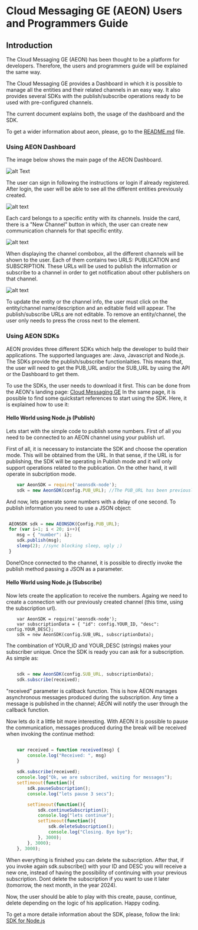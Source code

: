 # Cloud Messaging GE (AEON) Users and Programmers Guide

## Introduction


The Cloud Messaging GE (AEON) has been thought to be a platform for developers. Therefore, the users and programmers guide will be explained the same way. 

The Cloud Messaging GE provides a Dashboard in which it is possible to manage all the entities and their related channels in an easy way. It also provides several SDKs with the publish/subscribe operations ready to be used with pre-configured channels.

The current document explains both, the usage of the dashboard and the SDK. 

To get a wider information about aeon, please, go to the [README.md](index.md) file.

### Using AEON Dashboard

The image below shows the main page of the AEON Dashboard.

![alt Text](http://aeon.atosresearch.eu:3000/public/doc/source/images/main.png "Dashboard")

The user can sign in following the instructions or login if already registered. After login, the user will be able to see all the different entities previously created.

![alt text](http://aeon.atosresearch.eu:3000/public/doc/source/images/entities.png "Main page")

Each card belongs to a specific entity with its channels. Inside the card, there is a "New Channel" button in which, the user can create new communication channels for that specific entity.

![alt text](http://aeon.atosresearch.eu:3000/public/doc/source/images/create_channel.png "Entity card")

When displaying the channel combobox, all the different channels will be shown to the user. Each of them contains two URLS: PUBLICATION and SUBSCRIPTION. These URLs will be used to publish the information or subscribe to a channel in order to get notification about other publishers on that channel.

![alt text](http://aeon.atosresearch.eu:3000/public/doc/source/images/pubsub_urls.png "PubSub info")

To update the entity or the channel info, the user must click on the entity/channel name/description and an editable field will appear. The publish/subscribe URLs are not editable.
To remove an entity/channel, the user only needs to press the cross next to the element.

### Using AEON SDKs

AEON provides three different SDKs which help the developer to build their applications. The supported languages are: Java, Javascript and Node.js.
The SDKs provide the publish/subscribe functionlaities. This means that, the user will need to get the PUB_URL and/or the SUB_URL by using the API or the Dashboard to get them.

To use the SDKs, the user needs to download it first. This can be done from the AEON's landing page: [Cloud Messaging GE](http://aeon.atosresearch.eu)
In the same page, it is possible to find some quickstart references to start using the SDK. Here, it is explained how to use it:

#### Hello World using Node.js (Publish)

Lets start with the simple code to publish some numbers. First of all you need to be connected to an AEON channel using your publish url.

First of all, it is necessary to instanciate the SDK and choose the operation mode. This will be obtained from the URL. In that sense, if the URL is for publishing, the SDK will be operating in Publish mode and it will only support operations related to the publication. On the other hand, it will operate in subcription mode.

```javascript
    var AeonSDK = require('aeonsdk-node');
    sdk = new AeonSDK(config.PUB_URL); //The PUB_URL has been previously obtained
```

And now, lets generate some numbers with a delay of one second. To publish information you need to use a JSON object:

```javascript

 AEONSDK sdk = new AEONSDK(Config.PUB_URL);
 for (var i=1; i < 20; i++){
    msg = { "number": i};
    sdk.publish(msg);
    sleep(2); //sync blocking sleep, ugly ;)
 }       
```

Done!Once connected to the channel, it is possible to directly invoke the publish method passing a JSON as a parameter.

#### Hello World using Node.js (Subscribe)

Now lets create the application to receive the numbers. Againg we need to create a connection with our previously created channel (this time, using the subscription url).

```
    var AeonSDK = require('aeonsdk-node');
    var subscriptionData = { "id": config.YOUR_ID, "desc": config.YOUR_DESC};
    sdk = new AeonSDK(config.SUB_URL, subscriptionData);
```

The combination of YOUR_ID and YOUR_DESC (strings) makes your subscriber unique. Once the SDK is ready you can ask for a subscription. As simple as:

``` javascript

    sdk = new AeonSDK(config.SUB_URL, subscriptionData);
    sdk.subscribe(received);
```

"received" parameter is callback function. This is how AEON manages asynchronous messages produced during the subscription. Any time a message is published in the channel; AEON will notify the user through the callback function. 


Now lets do it a little bit more interesting. With AEON it is possible to pause the communication, messages produced during the break will be received when invoking the continue method:

``` javascript

    var received = function received(msg) {
        console.log("Received: ", msg)
    }
    
    sdk.subscribe(received);
    console.log("Ok, we are subscribed, waiting for messages");
    setTimeout(function(){
        sdk.pauseSubscription();
        console.log("lets pause 3 secs");

        setTimeout(function(){
            sdk.continueSubscription();
            console.log("lets continue");
            setTimeout(function(){
                sdk.deleteSubscription();
                console.log("Closing. Bye bye");
            }, 3000);
        }, 3000);
    }, 3000);
```
When everything is finished you can delete the subscription. After that, if you invoke again sdk.subscribe() with your ID and DESC you will receive a new one, instead of having the possibility of continuing with your previous subscription. Dont delete the subscription if you want to use it later (tomorrow, the next month, in the year 2024). 

Now, the user should be able to play with this create, pause, continue, delete depending on the logic of his application. Happy coding.

To get a more detaile information about the SDK, please, follow the link: [SDK for Node.js](http://aeon.atosresearch.eu:3000/public/doc/html/sdk/nodejs.html#documentation-sdk-nodejs)